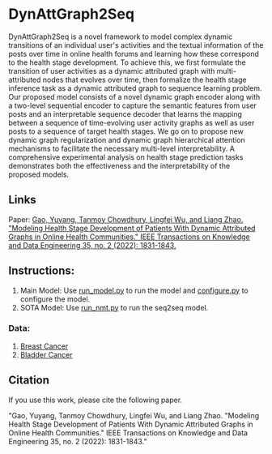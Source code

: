 # DynAttGraph2Seq
DynAttGraph2Seq is a novel framework to model complex dynamic transitions of an individual user's activities and the textual information of the posts over time in online health forums and learning how these correspond to the health stage development. 
To achieve this, we first formulate the transition of user activities as a dynamic attributed graph with multi-attributed nodes that evolves over time, then formalize the health stage inference task as a dynamic attributed graph to sequence learning problem. 
Our proposed model consists of a novel dynamic graph encoder along with a two-level sequential encoder to capture the semantic features from user posts and an interpretable sequence decoder that learns the mapping between a sequence of time-evolving user activity graphs as well as user posts to a sequence of target health stages. 
We go on to propose new dynamic graph regularization and dynamic graph hierarchical attention mechanisms to facilitate the necessary multi-level interpretability.
A comprehensive experimental analysis on health stage prediction tasks demonstrates both the effectiveness and the interpretability of the proposed models.

## Links
Paper: [Gao, Yuyang, Tanmoy Chowdhury, Lingfei Wu, and Liang Zhao. "Modeling Health Stage Development of Patients With Dynamic Attributed Graphs in Online Health Communities." IEEE Transactions on Knowledge and Data Engineering 35, no. 2 (2022): 1831-1843.](https://ieeexplore.ieee.org/document/9684988)

## Instructions:
1. Main Model:
Use [run_model.py](/main/run_model.py) to run the model and [configure.py](/main/configure.py) to configure the model.
2. SOTA Model: 
Use [run_nmt.py](/seq2seq_pytorch/run_nmt.py) to run the seq2seq model.

### Data: 
1. [Breast Cancer](https://cs.emory.edu/~lzhao41/pages/dataset_pages/social_media_online_health_forum_dataset.htm)
2. [Bladder Cancer](/data_processing/bladder_cancer)

## Citation
If you use this work, please cite the following paper.

"Gao, Yuyang, Tanmoy Chowdhury, Lingfei Wu, and Liang Zhao. "Modeling Health Stage Development of Patients With Dynamic Attributed Graphs in Online Health Communities." IEEE Transactions on Knowledge and Data Engineering 35, no. 2 (2022): 1831-1843."
